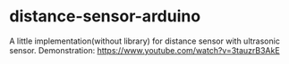 distance-sensor-arduino
=======================

A little implementation(without library) for distance sensor with ultrasonic sensor.
Demonstration: https://www.youtube.com/watch?v=3tauzrB3AkE
